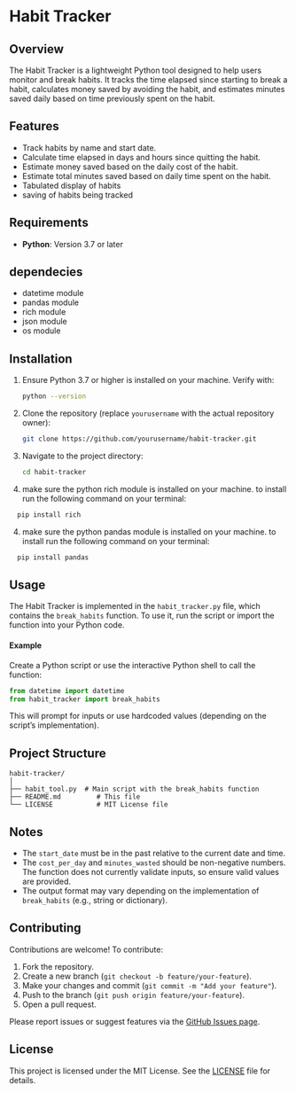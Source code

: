 # Habit Tracker

## Overview
The Habit Tracker is a lightweight Python tool designed to help users monitor and break habits. It tracks the time elapsed since starting to break a habit, calculates money saved by avoiding the habit, and estimates minutes saved daily based on time previously spent on the habit.

## Features
- Track habits by name and start date.
- Calculate time elapsed in days and hours since quitting the habit.
- Estimate money saved based on the daily cost of the habit.
- Estimate total minutes saved based on daily time spent on the habit.
- Tabulated display of habits 
- saving of habits being tracked

## Requirements
- **Python**: Version 3.7 or later

## dependecies
- datetime module
- pandas module
- rich module
- json module
- os module

## Installation
1. Ensure Python 3.7 or higher is installed on your machine. Verify with:
   ```bash
   python --version
   ```
2. Clone the repository (replace `yourusername` with the actual repository owner):
   ```bash
   git clone https://github.com/yourusername/habit-tracker.git
   ```
3. Navigate to the project directory:
   ```bash
   cd habit-tracker
   ```
4. make sure the python rich module is installed on your machine. to install run the following command on your terminal:
 ```bash
   pip install rich
 ```
 4. make sure the python pandas module is installed on your machine. to install run the following command on your terminal:
 ```bash
   pip install pandas
 ```
## Usage
The Habit Tracker is implemented in the `habit_tracker.py` file, which contains the `break_habits` function. To use it, run the script or import the function into your Python code.


#### Example
Create a Python script or use the interactive Python shell to call the function:

```python
from datetime import datetime
from habit_tracker import break_habits

```



This will prompt for inputs or use hardcoded values (depending on the script’s implementation).

## Project Structure
```
habit-tracker/
│
├── habit_tool.py  # Main script with the break_habits function
├── README.md         # This file
└── LICENSE           # MIT License file
```

## Notes
- The `start_date` must be in the past relative to the current date and time.
- The `cost_per_day` and `minutes_wasted` should be non-negative numbers. The function does not currently validate inputs, so ensure valid values are provided.
- The output format may vary depending on the implementation of `break_habits` (e.g., string or dictionary).

## Contributing
Contributions are welcome! To contribute:
1. Fork the repository.
2. Create a new branch (`git checkout -b feature/your-feature`).
3. Make your changes and commit (`git commit -m "Add your feature"`).
4. Push to the branch (`git push origin feature/your-feature`).
5. Open a pull request.

Please report issues or suggest features via the [GitHub Issues page](https://github.com/yourusername/habit-tracker/issues).

## License
This project is licensed under the MIT License. See the [LICENSE](LICENSE) file for details.